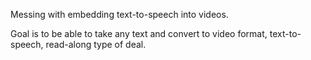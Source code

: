 Messing with embedding text-to-speech into videos.

Goal is to be able to take any text and convert to video format, text-to-speech, read-along type of deal.